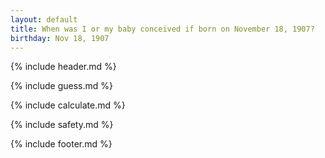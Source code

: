 ```yaml
---
layout: default
title: When was I or my baby conceived if born on November 18, 1907?
birthday: Nov 18, 1907
---
```


{% include header.md %}

{% include guess.md %}

{% include calculate.md %}

{% include safety.md %}

{% include footer.md %}



